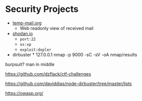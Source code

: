 Security Projects
=================

* [temp-mail.org](https://temp-mail.org/)
    * Web readonly view of received mail
* [shodan.io](https://www.shodan.io/)
  * `port:22`
  * `os:xp`
  * `exploit:dopler`
* dirbuster 
    * 
127.0.0.1
nmap -p 9000 -sC -sV -oA nmap/results 

burpsuit? man in middle

https://github.com/dzflack/ctf-challenges

https://github.com/daviddias/node-dirbuster/tree/master/lists

https://owasp.org/

